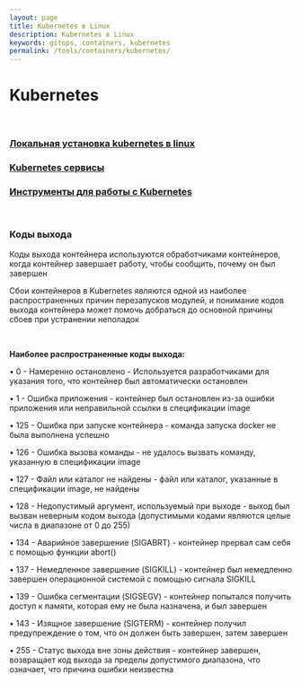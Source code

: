 ```yaml
---
layout: page
title: Kubernetes в Linux
description: Kubernetes в Linux
keywords: gitops, containers, kubernetes
permalink: /tools/containers/kubernetes/
---
```


# Kubernetes

<br/>

### [Локальная установка kubernetes в linux](/tools/containers/kubernetes/setup/)

### [Kubernetes сервисы](/tools/containers/kubernetes/svc/)

### [Инструменты для работы с Kubernetes](/tools/containers/kubernetes/utils/)

<br/>

### Коды выхода

Коды выхода контейнера используются обработчиками контейнеров, когда контейнер завершает работу, чтобы сообщить, почему он был завершен

Сбои контейнеров в Kubernetes являются одной из наиболее распространенных причин перезапусков модулей, и понимание кодов выхода контейнера может помочь добраться до основной причины сбоев при устранении неполадок

<br/>

**Наиболее распространенные коды выхода:**

• 0 - Намеренно остановлено - Используется разработчиками для указания того, что контейнер был автоматически остановлен

• 1 - Ошибка приложения - контейнер был остановлен из-за ошибки приложения или неправильной ссылки в спецификации image

• 125 - Ошибка при запуске контейнера - команда запуска docker не была выполнена успешно

• 126 - Ошибка вызова команды - не удалось вызвать команду, указанную в спецификации image

• 127 - Файл или каталог не найдены - файл или каталог, указанные в спецификации image, не найдены

• 128 - Недопустимый аргумент, используемый при выходе - выход был вызван неверным кодом выхода (допустимыми кодами являются целые числа в диапазоне от 0 до 255)

• 134 - Аварийное завершение (SIGABRT) - контейнер прервал сам себя с помощью функции abort()

• 137 - Немедленное завершение (SIGKILL) - контейнер был немедленно завершен операционной системой с помощью сигнала SIGKILL

• 139 - Ошибка сегментации (SIGSEGV) - контейнер попытался получить доступ к памяти, которая ему не была назначена, и был завершен

• 143 - Изящное завершение (SIGTERM) - контейнер получил предупреждение о том, что он должен быть завершен, затем завершен

• 255 - Статус выхода вне зоны действия - контейнер завершен, возвращает код выхода за пределы допустимого диапазона, что означает, что причина ошибки неизвестна
